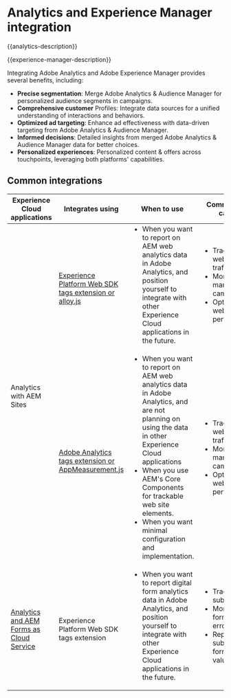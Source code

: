 ---
---

# Analytics and Experience Manager integration

{{analytics-description}}

{{experience-manager-description}}

Integrating Adobe Analytics and Adobe Experience Manager provides several benefits, including:

+ **Precise segmentation**: Merge Adobe Analytics & Audience Manager for personalized audience segments in campaigns.
+ **Comprehensive customer** Profiles: Integrate data sources for a unified understanding of interactions and behaviors.
+ **Optimized ad targeting**: Enhance ad effectiveness with data-driven targeting from Adobe Analytics & Audience Manager.
+ **Informed decisions**: Detailed insights from merged Adobe Analytics & Audience Manager data for better choices.
+ **Personalized experiences**: Personalized content & offers across touchpoints, leveraging both platforms' capabilities.

## Common integrations

<table>
    <thead>
        <tr>
            <th>Experience Cloud applications</th>
            <th>Integrates using</th>
            <th>When to use</th>
            <th>Common use cases</th>
        </tr>
    </thead>
    <tbody>
        <tr>
            <td rowspan="2">Analytics with AEM Sites</a></td>
            <td><a href="https://experienceleague.adobe.com/docs/experience-manager-learn/sites/integrations/experience-platform/analytics-using-web-sdk.html" target="_blank" rel="noreferrer">Experience Platform Web SDK tags extension or alloy.js</a></td>
            <td>
                <ul style="margin-top: 0;">
                    <li>When you want to report on AEM web analytics data in Adobe Analytics, and position yourself to integrate with other Experience Cloud applications in the future.</li>
                </ul>
            </td>
            <td>
                <ul style="margin-top: 0;">
                  <li>Tracking website traffic.</li>
                  <li>Monitoring marketing campaigns.</li>
                  <li>Optimizing website performance.</li>
                </ul>
            </td>
        </tr>
        <tr>
            <td><a href="https://experienceleague.adobe.com/docs/experience-manager-learn/sites/integrations/analytics/collect-data-analytics.html" target="_blank" rel="noreferrer">Adobe Analytics tags extension or AppMeasurement.js</a></td>
            <td>
                <ul style="margin-top: 0;">
                    <li>When you want to report on AEM web analytics data in Adobe Analytics, and are not planning on using the data in other Experience Cloud applications</li>
                    <li>When you use AEM's Core Components for trackable web site elements.</li>
                    <li>When you want minimal configuration and implementation.</li>
                </ul>
            </td>
            <td>
                <ul style="margin-top: 0;">
                  <li>Tracking website traffic.</li>
                  <li>Monitoring marketing campaigns.</li>
                  <li>Optimizing website performance.</li>
                </ul>
            </td>
        </tr>
        <tr>
            <td><a href="https://experienceleague.adobe.com/docs/experience-manager-learn/cloud-service/forms/forms-and-analytics/introduction.html" target="_blank" rel="noreferrer">Analytics and AEM Forms as Cloud Service</a></td>
            <td>Experience Platform Web SDK tags extension</td>
            <td>
              <ul style="margin-top: 0;">
                <li>When you want to report digital form analytics data in Adobe Analytics, and position yourself to integrate with other Experience Cloud applications in the future.</li>
              </ul>
            </td>
            <td>
                <ul style="margin-top: 0;">
                  <li>Track form submission.</li>
                  <li>Monitoring form field errors.</li>
                  <li>Report on submitted form field values.</li>
                </ul>
            </td>
        </tr>
    </tbody>          
</table>
